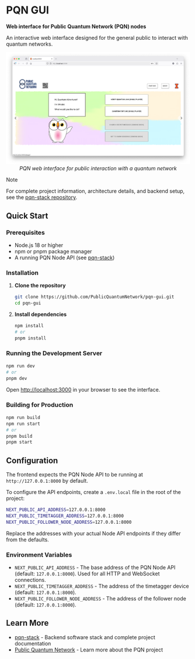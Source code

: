 # PQN GUI

**Web interface for Public Quantum Network (PQN) nodes**

An interactive web interface designed for the general public to interact with quantum networks.

<p align="center">
  <img src="public/images/frontend_screenshot.png" alt="PQN Web Interface" width="800"/>
  <br>
  <em>PQN web interface for public interaction with a quantum network</em>
</p>

> [!NOTE]
> For complete project information, architecture details, and backend setup, see the [pqn-stack repository](https://github.com/PublicQuantumNetwork/pqn-stack).

## Quick Start

### Prerequisites

- Node.js 18 or higher
- npm or pnpm package manager
- A running PQN Node API (see [pqn-stack](https://github.com/PublicQuantumNetwork/pqn-stack))

### Installation

1. **Clone the repository**

   ```bash
   git clone https://github.com/PublicQuantumNetwork/pqn-gui.git
   cd pqn-gui
   ```

2. **Install dependencies**

   ```bash
   npm install
   # or
   pnpm install
   ```

### Running the Development Server

```bash
npm run dev
# or
pnpm dev
```

Open [http://localhost:3000](http://localhost:3000) in your browser to see the interface.

### Building for Production

```bash
npm run build
npm run start
# or
pnpm build
pnpm start
```

## Configuration

The frontend expects the PQN Node API to be running at `http://127.0.0.1:8000` by default.

To configure the API endpoints, create a `.env.local` file in the root of the project:

```bash
NEXT_PUBLIC_API_ADDRESS=127.0.0.1:8000
NEXT_PUBLIC_TIMETAGGER_ADDRESS=127.0.0.1:8000
NEXT_PUBLIC_FOLLOWER_NODE_ADDRESS=127.0.0.1:8000
```

Replace the addresses with your actual Node API endpoints if they differ from the defaults.

### Environment Variables

- `NEXT_PUBLIC_API_ADDRESS` - The base address of the PQN Node API (default: `127.0.0.1:8000`). Used for all HTTP and WebSocket connections.
- `NEXT_PUBLIC_TIMETAGGER_ADDRESS` - The address of the timetagger device (default: `127.0.0.1:8000`).
- `NEXT_PUBLIC_FOLLOWER_NODE_ADDRESS` - The address of the follower node (default: `127.0.0.1:8000`).

## Learn More

- [pqn-stack](https://github.com/PublicQuantumNetwork/pqn-stack) - Backend software stack and complete project documentation
- [Public Quantum Network](https://publicquantumnetwork.org) - Learn more about the PQN project
